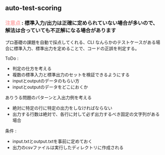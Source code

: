 ## auto-test-scoring

### <span style="color:#ffaaaa">注意点</span> : 標準入力/出力は正確に定められていない場合が多いので、解法は合っていても不正解になる場合があります

プロ基礎の課題を自動で採点してくれる、CLI
なんらかのテストケースがある場合に標準入力、標準出力を定めることで、コードの正誤を判定する。


ToDo : 
- 判定の仕方を考える
- 複数の標準入力と標準出力のセットを検証できるようにする
- inputとoutputのデータのもらい方
- inputとoutputのデータをどこにおくか

ありうる問題のパターンと入出力例を考える
- 絶対に特定の行に特定の出力をしなければならない
- 出力する行数は絶対で、各行に対して必ず出力するべき固定の文字列がある場合


条件 :
- input.txtとoutput.txtを事前に定めておく
- 出力のcsvファイルは実行したディレクトリに作成される

